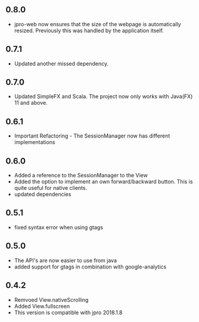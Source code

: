 ## 0.8.0
 * jpro-web now ensures that the size of the webpage is automatically resized. 
   Previously this was handled by the application itself.
## 0.7.1
 * Updated another missed dependency.
## 0.7.0
 * Updated SimpleFX and Scala. The project now only works with Java(FX) 11 and above.
 
## 0.6.1
 * Important Refactoring - The SessionManager now has different implementations

## 0.6.0
 * Added a reference to the SessionManager to the View
 * Added the option to implement an own forward/backward button. 
 This is quite useful for native clients.
 * updated dependencies

## 0.5.1
 * fixed syntax error when using gtags

## 0.5.0
 * The API's are now easier to use from java
 * added support for gtags in combination with google-analytics

## 0.4.2
 * Remvoed View.nativeScrolling
 * Added View.fullscreen
 * This version is compatible with jpro 2018.1.8